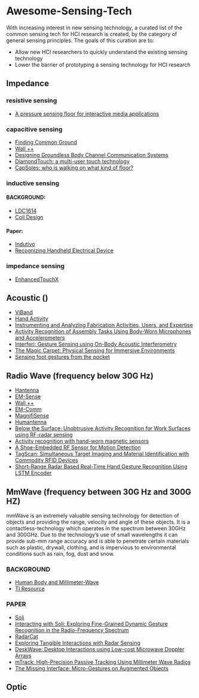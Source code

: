 # Awesome-Sensing-Tech
With increasing interest in new sensing technology, a curated list of the common sensing tech for HCI research is created, by the category of general sensing principles.
The goals of this curation are to:
* Allow new HCI researchers to quickly understand the existing sensing technology
* Lower the barrier of prototyping a sensing technology for HCI research 


## Impedance

### resistive sensing
* [A pressure sensing floor for interactive media applications](https://dl.acm.org/citation.cfm?id=1178526)

### capacitive sensing
* [Finding Common Ground](https://dl.acm.org/citation.cfm?id=3025808)
* [Wall ++](https://dl.acm.org/citation.cfm?id=3173847)
* [Designing Groundless Body Channel Communication Systems](https://dl.acm.org/citation.cfm?id=3242622)
* [DiamondTouch: a multi-user touch technology](https://dl.acm.org/citation.cfm?id=502389)
* [CapSoles: who is walking on what kind of floor?](https://dl.acm.org/citation.cfm?id=3098279.3098545)
### inductive sensing

#### BACKGROUND:
* [LDC1614](http://www.ti.com/product/LDC1614)
* [Coil Design](http://www.ti.com/lit/an/snoa930a/snoa930a.pdf)

#### Paper:
* [Indutivo](https://dl.acm.org/citation.cfm?id=3242662)
* [Recognizing Handheld Electrical Device](http://www-nishio.ist.osaka-u.ac.jp/~maekawa/paper/maekawa-pervasive2012-coil.pdf)
 

### impedance sensing
* [EnhancedTouchX](https://dl.acm.org/citation.cfm?id=3300551)


## Acoustic ()
* [ViBand](https://dl.acm.org/citation.cfm?id=2984582)
* [Hand Activity](https://dl.acm.org/citation.cfm?id=3300568)
* [Instrumenting and Analyzing Fabrication Activities, Users, and Expertise](https://dl.acm.org/citation.cfm?id=3290605.3300554)
* [Activity Recognition of Assembly Tasks Using Body-Worn Microphones and Accelerometers](https://ieeexplore.ieee.org/document/1677514)
* [Interferi: Gesture Sensing using On-Body Acoustic Interferometry](https://dl.acm.org/citation.cfm?id=3300506f)
* [The Magic Carpet: Physical Sensing for Immersive Environments](https://dl.acm.org/citation.cfm?id=1120391)
* [Sensing foot gestures from the pocket](https://dl.acm.org/citation.cfm?id=1866063)

## Radio Wave (frequency below 30G Hz)
* [Hantenna](https://ieeexplore.ieee.org/document/8334026)
* [EM-Sense](https://www.gierad.com/assets/emsense/emsense.pdf)
* [Wall ++](https://dl.acm.org/citation.cfm?id=3173847)
* [EM-Comm](https://dl.acm.org/citation.cfm?id=3130984)
* [MagnifiSense](https://dl.acm.org/citation.cfm?id=2804271)
* [Humantenna ](https://dl.acm.org/citation.cfm?id=2207676.2208330)
* [Below the Surface: Unobtrusive Activity Recognition for Work Surfaces using RF-radar sensing](https://dl.acm.org/citation.cfm?id=3172962)
* [Activity recognition with hand-worn magnetic sensors](https://link.springer.com/article/10.1007/s00779-012-0556-8)
* [A Shoe-Embedded RF Sensor for Motion Detection](https://ieeexplore.ieee.org/abstract/document/5711000)
* [TagScan: Simultaneous Target Imaging and Material Identification with Commodity RFID Devices](https://dl.acm.org/citation.cfm?id=3117830)
* [Short-Range Radar Based Real-Time Hand Gesture Recognition Using LSTM Encoder](https://ieeexplore.ieee.org/stamp/stamp.jsp?tp=&arnumber=8662554)

## MmWave (frequency between 30G Hz and 300G HZ)
mmWave is an extremely valuable sensing technology for detection of objects and providing the range, velocity and angle of these objects. It is a contactless-technology which operates in the spectrum between 30GHz and 300GHz. Due to the technology’s use of small wavelengths it can provide sub-mm range accuracy and is able to penetrate certain materials such as plastic, drywall, clothing, and is impervious to environmental conditions such as rain, fog, dust and snow.

### BACKGROUND
* [Human Body and Millimeter-Wave]( https://arxiv.org/pdf/1503.05944.pdf)
* [TI Resource](http://dev.ti.com/tirex/explore/node?node=AJ3V.naK7FG5g7n7bxAw5A__VLyFKFf__LATEST)

### PAPER
* [Soli](https://dl.acm.org/citation.cfm?id=2925953)
* [Interacting with Soli: Exploring Fine-Grained Dynamic Gesture Recognition in the Radio-Frequency Spectrum](https://dl.acm.org/citation.cfm?id=2984565)
* [RadarCat](https://dl.acm.org/citation.cfm?id=2984515)
* [Exploring Tangible Interactions with Radar Sensing](https://dl.acm.org/citation.cfm?id=3287078)
* [DeskWave: Desktop Interactions using Low-cost Microwave Doppler Arrays](https://dl.acm.org/citation.cfm?doid=3027063.3053152)
* [mTrack: High-Precision Passive Tracking Using Millimeter Wave Radios](https://dl.acm.org/citation.cfm?id=2790113)
* [The Missing Interface: Micro-Gestures on Augmented Objects](https://dl.acm.org/citation.cfm?id=3312986)

## Optic

